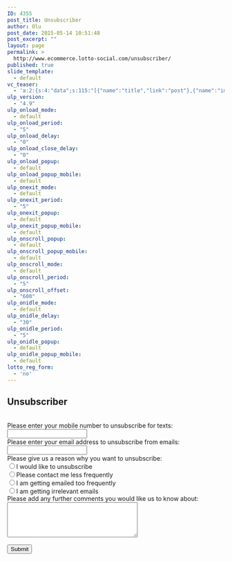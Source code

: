 ```yaml
---
ID: 4355
post_title: Unsubscriber
author: Olu
post_date: 2015-05-14 10:51:48
post_excerpt: ""
layout: page
permalink: >
  http://www.ecommerce.lotto-social.com/unsubscriber/
published: true
slide_template:
  - default
vc_teaser:
  - 'a:2:{s:4:"data";s:115:"[{"name":"title","link":"post"},{"name":"image","image":"featured","link":"none"},{"name":"text","mode":"excerpt"}]";s:7:"bgcolor";s:0:"";}'
ulp_version:
  - "4.9"
ulp_onload_mode:
  - default
ulp_onload_period:
  - "5"
ulp_onload_delay:
  - "0"
ulp_onload_close_delay:
  - "0"
ulp_onload_popup:
  - default
ulp_onload_popup_mobile:
  - default
ulp_onexit_mode:
  - default
ulp_onexit_period:
  - "5"
ulp_onexit_popup:
  - default
ulp_onexit_popup_mobile:
  - default
ulp_onscroll_popup:
  - default
ulp_onscroll_popup_mobile:
  - default
ulp_onscroll_mode:
  - default
ulp_onscroll_period:
  - "5"
ulp_onscroll_offset:
  - "600"
ulp_onidle_mode:
  - default
ulp_onidle_delay:
  - "30"
ulp_onidle_period:
  - "5"
ulp_onidle_popup:
  - default
ulp_onidle_popup_mobile:
  - default
lotto_reg_form:
  - 'no'
---
```

<div class="whitePaper"><h2 class="bold blue">Unsubscriber</h2><div class="col-lg-12 bgDashboard"><div class="col-sm-12 unsubscribe"><form class="form-horizontal" id="josFormunsubs" method="post" name="josFormunsubs"><br/><div class="form-group"><label class="col-sm-6 control-label">Please enter your mobile number to unsubscribe for texts:</label><div class="col-sm-6"><input class="form-control" id="mobile_no" type="text" maxlength="11" name="mobile_no"><div class="error_red_text" id="mobile_no_em" style="display: none;"></div></div></div><div class="form-group"><label class="col-sm-6 control-label">Please enter your email address to unsubscribe from emails:</label><div class="col-sm-6"><input class="form-control" id="email_unsubs" type="text" name="email_unsubs"><div class="error_red_text" id="email_unsubs_em" style="display: none;"></div></div></div><div class="form-group"><label class="col-sm-6 control-label"> Please give us a reason why you want to unsubscribe: </label><div class="col-sm-6"><div class="radio"><label><input id="unsub_radio_1" type="radio" name="unsub_radio" value="1">I would like to unsubscribe</label></div><div class="radio"><label><input id="unsub_radio_2" type="radio" name="unsub_radio" value="2">Please contact me less frequently</label></div><div class="radio"><label><input id="unsub_radio_3" type="radio" name="unsub_radio" value="3">I am getting emailed too frequently</label></div><div class="radio"><label><input id="unsub_radio_4" type="radio" name="unsub_radio" value="4">I am getting irrelevant emails</label></div><div style="" id="unsub_radio_em" class="error_red_text"></div></div></div><div class="form-group"><label class="col-sm-6 control-label">Please add any further comments you would like us to know about:</label><div class="col-sm-6"><textarea class="form-control" id="txt_comment" cols="35" name="txt_comment" rows="5"></textarea></div></div><div class="form-group">&nbsp;<div class="col-sm-6 col-sm-offset-6"><label class="control-label"> </label><button class="btn btn-danger" id="subscribebutton" onclick="ValidateUnsubForm('josFormunsubs');" type="button">Submit</button></div></div><input type="hidden" name="option" value="com_contactus"><input type="hidden" name="controller" value="unsubscriber"><input type="hidden" name="task" value="saveUnsubcribers"><input id="hdn_submitval" type="hidden" name="hdn_submitval" value=""></form></div></div></div>



